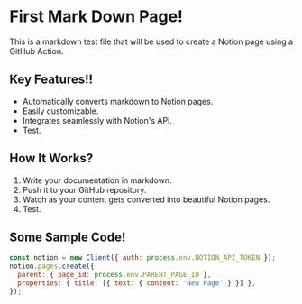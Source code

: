 # First Mark Down Page!

This is a markdown test file that will be used to create a Notion page using a GitHub Action.

## Key Features!!
- Automatically converts markdown to Notion pages.
- Easily customizable.
- Integrates seamlessly with Notion's API.
- Test.

## How It Works?
1. Write your documentation in markdown.
2. Push it to your GitHub repository.
3. Watch as your content gets converted into beautiful Notion pages.
4. Test.

## Some Sample Code!
```javascript
const notion = new Client({ auth: process.env.NOTION_API_TOKEN });
notion.pages.create({
  parent: { page_id: process.env.PARENT_PAGE_ID },
  properties: { title: [{ text: { content: 'New Page' } }] },
});

